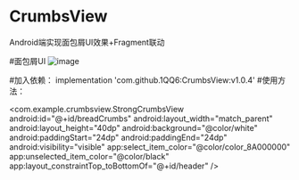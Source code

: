 # CrumbsView
Android端实现面包屑UI效果+Fragment联动

#面包屑UI
![image](https://github.com/1QQ6/CrumbsView/edit/master/GIF/device-2021-07-11-210616.gif)

#加入依赖：
    implementation 'com.github.1QQ6:CrumbsView:v1.0.4'
#使用方法：

<com.example.crumbsview.StrongCrumbsView
        android:id="@+id/breadCrumbs"
        android:layout_width="match_parent"
        android:layout_height="40dp"
        android:background="@color/white"
        android:paddingStart="24dp"
        android:paddingEnd="24dp"
        android:visibility="visible"
        app:select_item_color="@color/color_8A000000"
        app:unselected_item_color="@color/black"
        app:layout_constraintTop_toBottomOf="@+id/header" />
